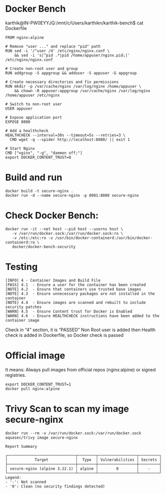 # Docker Bench
karthik@IN-PW0EYYJQ:/mnt/c/Users/karthikn/karthik-bench$ cat Dockerfile
```
FROM nginx:alpine

# Remove "user ..." and replace "pid" path
RUN sed -i '/^user /d' /etc/nginx/nginx.conf \
    && sed -i 's|^pid .*|pid /home/appuser/nginx.pid;|' /etc/nginx/nginx.conf

# Create non-root user and group
RUN addgroup -S appgroup && adduser -S appuser -G appgroup

# Create necessary directories and fix permissions
RUN mkdir -p /var/cache/nginx /var/log/nginx /home/appuser \
    && chown -R appuser:appgroup /var/cache/nginx /var/log/nginx /home/appuser /etc/nginx

# Switch to non-root user
USER appuser

# Expose application port
EXPOSE 8080

# Add a healthcheck
HEALTHCHECK --interval=30s --timeout=5s --retries=3 \
  CMD wget -q --spider http://localhost:8080/ || exit 1

# Start Nginx
CMD ["nginx", "-g", "daemon off;"]
export DOCKER_CONTENT_TRUST=0
```

# Build and run
```
docker build -t secure-nginx .
docker run -d --name secure-nginx -p 8081:8080 secure-nginx
```
# Check Docker Bench:
```
docker run -it --net host --pid host --userns host \
   -v /var/run/docker.sock:/var/run/docker.sock:ro \
   -v /etc:/etc:ro -v /usr/bin/docker-containerd:/usr/bin/docker-containerd:ro \
   docker/docker-bench-security
```

# Testing
```
[INFO] 4 - Container Images and Build File
[PASS] 4.1  - Ensure a user for the container has been created
[NOTE] 4.2  - Ensure that containers use trusted base images
[NOTE] 4.3  - Ensure unnecessary packages are not installed in the container
[NOTE] 4.4  - Ensure images are scanned and rebuilt to include security patches
[WARN] 4.5  - Ensure Content trust for Docker is Enabled
[WARN] 4.6  - Ensure HEALTHCHECK instructions have been added to the container image
```
Check in “4” section, it is “PASSED”
Non Root user is added then Health check is added in Dockerfile, so Docker check is passed


# Official image
It means: Always pull images from official repos (nginx:alpine) or signed registries.
```
export DOCKER_CONTENT_TRUST=1
docker pull nginx:alpine
```
# Trivy Scan to scan my image secure-nginx
```
docker run --rm -v /var/run/docker.sock:/var/run/docker.sock aquasec/trivy image secure-nginx
```

```
Report Summary

┌──────────────────────────────┬────────┬─────────────────┬─────────┐
│            Target            │  Type  │ Vulnerabilities │ Secrets │
├──────────────────────────────┼────────┼─────────────────┼─────────┤
│ secure-nginx (alpine 3.22.1) │ alpine │        0        │    -    │
└──────────────────────────────┴────────┴─────────────────┴─────────┘
Legend:
- '-': Not scanned
- '0': Clean (no security findings detected)
```

